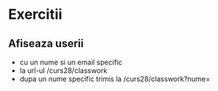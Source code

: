 # Exercitii

## Afiseaza userii 
* cu un nume si un email specific 
* la url-ul /curs28/classwork
* dupa un nume specific trimis la /curs28/classwork?nume=
 
